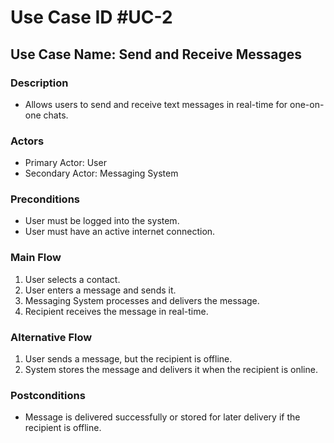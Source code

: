 # Use Case ID #UC-2

## Use Case Name: Send and Receive Messages

### Description

- Allows users to send and receive text messages in real-time for one-on-one chats.

### Actors

- Primary Actor: User
- Secondary Actor: Messaging System

### Preconditions

- User must be logged into the system.
- User must have an active internet connection.

### Main Flow

1. User selects a contact.
2. User enters a message and sends it.
3. Messaging System processes and delivers the message.
4. Recipient receives the message in real-time.

### Alternative Flow

1. User sends a message, but the recipient is offline.
2. System stores the message and delivers it when the recipient is online.

### Postconditions

- Message is delivered successfully or stored for later delivery if the recipient is offline.